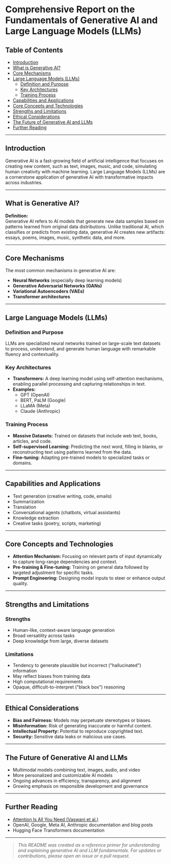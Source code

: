 # Comprehensive Report on the Fundamentals of Generative AI and Large Language Models (LLMs)

## Table of Contents
- [Introduction](#introduction)
- [What is Generative AI?](#what-is-generative-ai)
- [Core Mechanisms](#core-mechanisms)
- [Large Language Models (LLMs)](#large-language-models-llms)
    - [Definition and Purpose](#definition-and-purpose)
    - [Key Architectures](#key-architectures)
    - [Training Process](#training-process)
- [Capabilities and Applications](#capabilities-and-applications)
- [Core Concepts and Technologies](#core-concepts-and-technologies)
- [Strengths and Limitations](#strengths-and-limitations)
- [Ethical Considerations](#ethical-considerations)
- [The Future of Generative AI and LLMs](#the-future-of-generative-ai-and-llms)
- [Further Reading](#further-reading)

---

## Introduction

Generative AI is a fast-growing field of artificial intelligence that focuses on creating new content, such as text, images, music, and code, simulating human creativity with machine learning. Large Language Models (LLMs) are a cornerstone application of generative AI with transformative impacts across industries.

---

## What is Generative AI?

**Definition:**  
Generative AI refers to AI models that generate new data samples based on patterns learned from original data distributions. Unlike traditional AI, which classifies or predicts from existing data, generative AI creates new artifacts: essays, poems, images, music, synthetic data, and more.

---

## Core Mechanisms

The most common mechanisms in generative AI are:

- **Neural Networks** (especially deep learning models)
- **Generative Adversarial Networks (GANs)**
- **Variational Autoencoders (VAEs)**
- **Transformer architectures**

---

## Large Language Models (LLMs)

### Definition and Purpose

LLMs are specialized neural networks trained on large-scale text datasets to process, understand, and generate human language with remarkable fluency and contextuality.

### Key Architectures

- **Transformers:** A deep learning model using self-attention mechanisms, enabling parallel processing and capturing relationships in text.
- **Examples:**
  - GPT (OpenAI)
  - BERT, PaLM (Google)
  - LLaMA (Meta)
  - Claude (Anthropic)

### Training Process

- **Massive Datasets:** Trained on datasets that include web text, books, articles, and code.
- **Self-supervised Learning:** Predicting the next word, filling in blanks, or reconstructing text using patterns learned from the data.
- **Fine-tuning:** Adapting pre-trained models to specialized tasks or domains.

---

## Capabilities and Applications

- Text generation (creative writing, code, emails)
- Summarization
- Translation
- Conversational agents (chatbots, virtual assistants)
- Knowledge extraction
- Creative tasks (poetry, scripts, marketing)

---

## Core Concepts and Technologies

- **Attention Mechanism:** Focusing on relevant parts of input dynamically to capture long-range dependencies and context.
- **Pre-training & Fine-tuning:** Training on general data followed by targeted adjustment for specific tasks.
- **Prompt Engineering:** Designing model inputs to steer or enhance output quality.

---

## Strengths and Limitations

### Strengths

- Human-like, context-aware language generation
- Broad versatility across tasks
- Deep knowledge from large, diverse datasets

### Limitations

- Tendency to generate plausible but incorrect ("hallucinated") information
- May reflect biases from training data
- High computational requirements
- Opaque, difficult-to-interpret ("black box") reasoning

---

## Ethical Considerations

- **Bias and Fairness:** Models may perpetuate stereotypes or biases.
- **Misinformation:** Risk of generating inaccurate or harmful content.
- **Intellectual Property:** Potential to reproduce copyrighted text.
- **Security:** Sensitive data leaks or malicious use cases.

---

## The Future of Generative AI and LLMs

- Multimodal models combining text, images, audio, and video
- More personalized and customizable AI models
- Ongoing advances in efficiency, transparency, and alignment
- Growing emphasis on responsible development and governance

---

## Further Reading

- [Attention Is All You Need (Vaswani et al.)](https://arxiv.org/abs/1706.03762)
- OpenAI, Google, Meta AI, Anthropic documentation and blog posts
- Hugging Face Transformers documentation

---

> *This README was created as a reference primer for understanding and explaining generative AI and LLM fundamentals. For updates or contributions, please open an issue or a pull request.*

